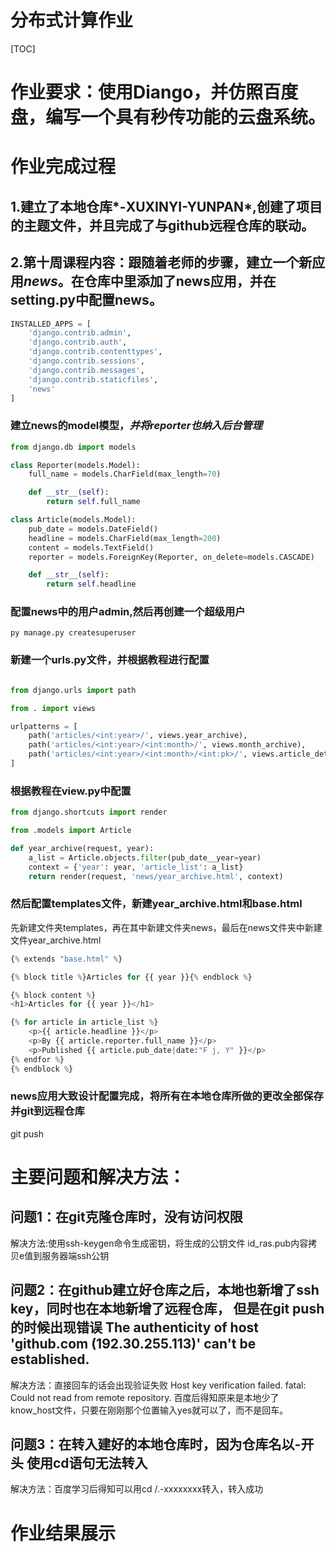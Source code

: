 # 分布式计算作业
 [TOC]
# 作业要求：使用Diango，并仿照百度盘，编写一个具有秒传功能的云盘系统。

# 作业完成过程
## 1.建立了本地仓库*-XUXINYI-YUNPAN*,创建了项目的主题文件，并且完成了与github远程仓库的联动。

## 2.第十周课程内容：跟随着老师的步骤，建立一个新应用*news*。在仓库中里添加了news应用，并在setting.py中配置news。
```python
INSTALLED_APPS = [
    'django.contrib.admin',
    'django.contrib.auth',
    'django.contrib.contenttypes',
    'django.contrib.sessions',
    'django.contrib.messages',
    'django.contrib.staticfiles',
    'news'
]
```
### 建立news的model模型，*并将reporter也纳入后台管理*
```python
from django.db import models

class Reporter(models.Model):
    full_name = models.CharField(max_length=70)

    def __str__(self):
        return self.full_name

class Article(models.Model):
    pub_date = models.DateField()
    headline = models.CharField(max_length=200)
    content = models.TextField()
    reporter = models.ForeignKey(Reporter, on_delete=models.CASCADE)

    def __str__(self):
        return self.headline
```   
### 配置news中的用户admin,然后再创建一个超级用户
    py manage.py createsuperuser
### 新建一个urls.py文件，并根据教程进行配置
```python

from django.urls import path

from . import views

urlpatterns = [
    path('articles/<int:year>/', views.year_archive),
    path('articles/<int:year>/<int:month>/', views.month_archive),
    path('articles/<int:year>/<int:month>/<int:pk>/', views.article_detail),
]
```
### 根据教程在view.py中配置
```python
from django.shortcuts import render

from .models import Article

def year_archive(request, year):
    a_list = Article.objects.filter(pub_date__year=year)
    context = {'year': year, 'article_list': a_list}
    return render(request, 'news/year_archive.html', context)
```
### 然后配置templates文件，新建year_archive.html和base.html
先新建文件夹templates，再在其中新建文件夹news，最后在news文件夹中新建文件year_archive.html
```python
{% extends "base.html" %}

{% block title %}Articles for {{ year }}{% endblock %}

{% block content %}
<h1>Articles for {{ year }}</h1>

{% for article in article_list %}
    <p>{{ article.headline }}</p>
    <p>By {{ article.reporter.full_name }}</p>
    <p>Published {{ article.pub_date|date:"F j, Y" }}</p>
{% endfor %}
{% endblock %}
```
### news应用大致设计配置完成，将所有在本地仓库所做的更改全部保存并git到远程仓库
  git push

# 主要问题和解决方法：
## 问题1：在git克隆仓库时，没有访问权限

解决方法:使用ssh-keygen命令生成密钥，将生成的公钥文件 id_ras.pub内容拷贝e值到服务器端ssh公钥

## 问题2：在github建立好仓库之后，本地也新增了ssh key，同时也在本地新增了远程仓库， 但是在git push的时候出现错误 The authenticity of host 'github.com (192.30.255.113)' can't be established.

解决方法：直接回车的话会出现验证失败
Host key verification failed.
fatal: Could not read from remote repository.
百度后得知原来是本地少了 know_host文件，只要在刚刚那个位置输入yes就可以了，而不是回车。

## 问题3：在转入建好的本地仓库时，因为仓库名以-开头 使用cd语句无法转入

解决方法：百度学习后得知可以用cd /.-xxxxxxxx转入，转入成功








# 作业结果展示
